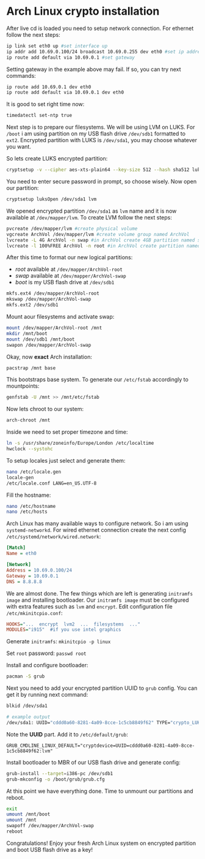 # Arch Linux crypto installation

After live cd is loaded you need to setup network connection.
For ethernet follow the next steps:

```bash
ip link set eth0 up #set interface up
ip addr add 10.69.0.100/24 broadcast 10.69.0.255 dev eth0 #set ip address
ip route add default via 10.69.0.1 #set gateway
```

Setting gateway in the example above may fail. If so, you can try next commands:

```bash
ip route add 10.69.0.1 dev eth0
ip route add default via 10.69.0.1 dev eth0
```
It is good to set right time now:

```bash
timedatectl set-ntp true
```

Next step is to prepare our filesystems. We will be using LVM on LUKS.
For `/boot` i am using partition on my USB flash drive `/dev/sdb1` formatted to `ext2`.
Encrypted partition with LUKS is `/dev/sda1`, you may choose whatever you want.

So lets create LUKS encrypted partition:

```bash
cryptsetup -v --cipher aes-xts-plain64 --key-size 512 --hash sha512 luksFormat /dev/sda1
```

You need to enter secure password in prompt, so choose wisely. Now open our partition:

```bash
cryptsetup luksOpen /dev/sda1 lvm
```
We opened encrypted partition `/dev/sda1` as `lvm` name and it is now available at `/dev/mapper/lvm`.
To create LVM follow the next steps:

```bash
pvcreate /dev/mapper/lvm #create physical volume
vgcreate ArchVol /dev/mapper/lvm #create volume group named ArchVol
lvcreate -L 4G ArchVol -n swap #in ArchVol create 4GB partition named swap
lvcreate -l 100%FREE ArchVol -n root #in ArchVol create partition named root filled all remaining space
```

After this time to format our new logical partitions:
* _root_ available at `/dev/mapper/ArchVol-root`
* _swap_ available at `/dev/mapper/ArchVol-swap`
* _boot_ is my USB flash drive at `/dev/sdb1`

```bash
mkfs.ext4 /dev/mapper/ArchVol-root
mkswap /dev/mapper/ArchVol-swap
mkfs.ext2 /dev/sdb1
```

Mount aour filesystems and activate swap:

```bash
mount /dev/mapper/ArchVol-root /mnt
mkdir /mnt/boot
mount /dev/sdb1 /mnt/boot
swapon /dev/mapper/ArchVol-swap
```

Okay,  now __exact__ Arch installation:

```bash
pacstrap /mnt base
```

This bootstraps base system. To generate our `/etc/fstab` accordingly to mountpoints:

```bash
genfstab -U /mnt >> /mnt/etc/fstab
```

Now lets chroot to our system:

```bash
arch-chroot /mnt
```

Inside we need to set proper timezone and time:

```bash
ln -s /usr/share/zoneinfo/Europe/London /etc/localtime
hwclock --systohc
```

To setup locales just select and generate them:

```bash
nano /etc/locale.gen
locale-gen
/etc/locale.conf LANG=en_US.UTF-8
```

Fill the hostname:

```bash
nano /etc/hostname
nano /etc/hosts
```

Arch Linux has many available ways to configure network. So i am using `systemd-networkd`.
For wired ethernet connection create the next config `/etc/systemd/network/wired.network`:

```ini
[Match]
Name = eth0

[Network]
Address = 10.69.0.100/24
Gateway = 10.69.0.1
DNS = 8.8.8.8
```

We are almost done. The few things which are left is generating `initramfs image` and installing bootloader.
Our `initramfs image` must be configured with extra features such as `lvm` and `encrypt`.
Edit configuration file `/etc/mkinitcpio.conf`:
```ini
HOOKS="...  encrypt  lvm2  ...  filesystems  ..."
MODULES="i915"  #if you use intel graphics
```

Generate `initramfs`:
`mkinitcpio -p linux`

Set `root` password:
`passwd root`

Install and configure bootloader:

```bash
pacman -S grub
```

Next you need to add your encrypted partition UUID to `grub` config. You can get it by running next command:

```bash
blkid /dev/sda1

# example output
/dev/sda1: UUID="cddd0a60-8281-4a09-8cce-1c5cb8849f62" TYPE="crypto_LUKS" PARTUUID="61979b00-998a-409d-aeb1-08e50f45023c"
```

Note the __UUID__ part. Add it to `/etc/default/grub`:

```
GRUB_CMDLINE_LINUX_DEFAULT="cryptdevice=UUID=cddd0a60-8281-4a09-8cce-1c5cb8849f62:lvm"
```

Install bootloader to MBR of our USB flash drive and generate config:

```bash
grub-install --target=i386-pc /dev/sdb1
grub-mkconfig -o /boot/grub/grub.cfg
```

At this point we have everything done. Time to unmount our partitions and reboot.

```bash
exit
umount /mnt/boot
umount /mnt
swapoff /dev/mapper/ArchVol-swap
reboot
```

Congratulations! Enjoy your fresh Arch Linux system on encrypted partition and boot USB flash drive as a key!
